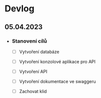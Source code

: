 # Devlog

## 05.04.2023
 - ### Stanovení cílů
    - [ ] Vytvoření databáze
    - [ ] Vytvoření konzolové aplikace pro API
    - [ ] Vytvoření API
    - [ ] Vytvoření dokumentace ve swaggeru
    - [ ] Zachovat klid

